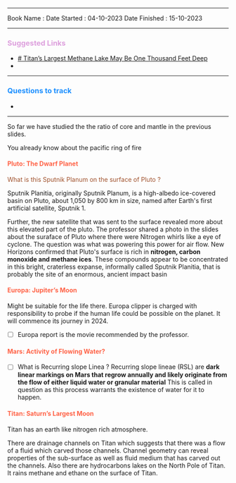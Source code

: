 

<hr>

Book Name : 
Date Started : 04-10-2023
Date Finished : 15-10-2023

<hr>

### <span  style = "color:Plum">Suggested Links </span>
+ [# Titan’s Largest Methane Lake May Be One Thousand Feet Deep](https://www.smithsonianmag.com/smart-news/titans-largest-methane-lake-may-be-one-thousand-feet-deep-180976919/)
+ 

<hr>


### <span  style = "color:dodgerblue">Questions to track </span>
+ 


<hr>

So far we have studied the the ratio of core and mantle in the previous slides. 


You already know about the pacific ring of fire


#### <span  style = "color:Tomato">Pluto: The Dwarf Planet</span>

<span  style = "color:Sienna">What is this Sputnik Planum on the surface of Pluto ? </span>
  
Sputnik Planitia, originally Sputnik Planum, is a high-albedo ice-covered basin on Pluto, about 1,050 by 800 km in size, named after Earth's first artificial satellite, Sputnik 1.

Further, the new satellite that was sent to the surface revealed more about this elevated part of the pluto. The professor shared a photo in the slides about the suraface of Pluto where there were Nitrogen whirls like a eye of cyclone. The question was what was powering this power for air flow. 
New Horizons confirmed that Pluto's surface is rich in **nitrogen, carbon monoxide and methane ices**. These compounds appear to be concentrated in this bright, craterless expanse, informally called Sputnik Planitia, that is probably the site of an enormous, ancient impact basin


#### <span  style = "color:Tomato">Europa: Jupiter’s Moon</span>
Might be suitable for the life there. 
Europa clipper is charged with responsibility to probe if the human life could be possible on the planet. It will commence its journey in 2024. 

- [ ] Europa report is the movie recommended by the professor.


#### <span  style = "color:Tomato">Mars: Activity of Flowing Water?</span>

- [ ] What is Recurring slope Linea ? 
	Recurring slope lineae (RSL) are **dark linear markings on Mars that regrow annually and likely originate from the flow of either liquid water or granular material**
	This is called in question as this process warrants the existence of water for it to happen. 


#### <span  style = "color:Tomato">Titan: Saturn’s Largest Moon</span>
Titan has an earth like nitrogen rich atmosphere.

There are drainage channels on Titan which suggests that there was a flow of a fluid which carved those channels. 
Channel geometry can reveal properties of the sub-surface as well as fluid medium that has carved out the channels. 
Also there are hydrocarbons lakes on the North Pole of Titan. It rains methane and ethane on the surface of Titan. 